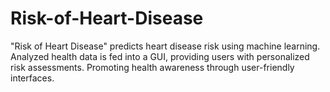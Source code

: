 # Risk-of-Heart-Disease
"Risk of Heart Disease" predicts heart disease risk using machine learning. Analyzed health data is fed into a GUI, providing users with personalized risk assessments. Promoting health awareness through user-friendly interfaces.
